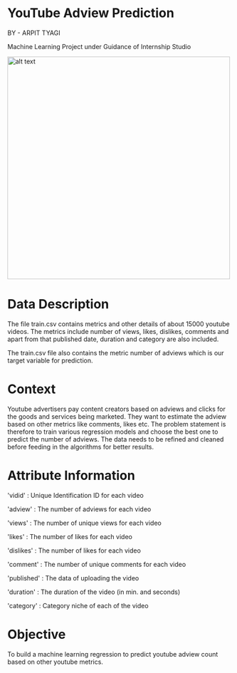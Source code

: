 # YouTube Adview Prediction
BY - ARPIT TYAGI

Machine Learning Project under Guidance of Internship Studio

<img src="https://user-images.githubusercontent.com/46225357/124817544-934fed80-df87-11eb-814f-2192f7df4b4c.jpeg" alt="alt text" height="500">

# Data Description

The file train.csv contains metrics and other details of about 15000 youtube
videos. The metrics include number of views, likes, dislikes, comments and
apart from that published date, duration and category are also included.

The train.csv file also contains the metric number of adviews which is our
target variable for prediction.

# Context

Youtube advertisers pay content creators based on adviews and clicks for the
goods and services being marketed. They want to estimate the adview based
on other metrics like comments, likes etc. The problem statement is therefore
to train various regression models and choose the best one to predict the
number of adviews. The data needs to be refined and cleaned before feeding
in the algorithms for better results.

# Attribute Information

'vidid' : Unique Identification ID for each video

'adview' : The number of adviews for each video

'views' : The number of unique views for each video

'likes' : The number of likes for each video

'dislikes' : The number of likes for each video

'comment' : The number of unique comments for each video

'published' : The data of uploading the video

'duration' : The duration of the video (in min. and seconds)

'category' : Category niche of each of the video

# Objective

To build a machine learning regression to predict youtube adview count based
on other youtube metrics.
